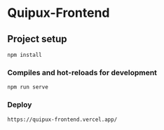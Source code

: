 # Quipux-Frontend

## Project setup
```
npm install
```

### Compiles and hot-reloads for development
```
npm run serve
```

### Deploy
```
https://quipux-frontend.vercel.app/
```
